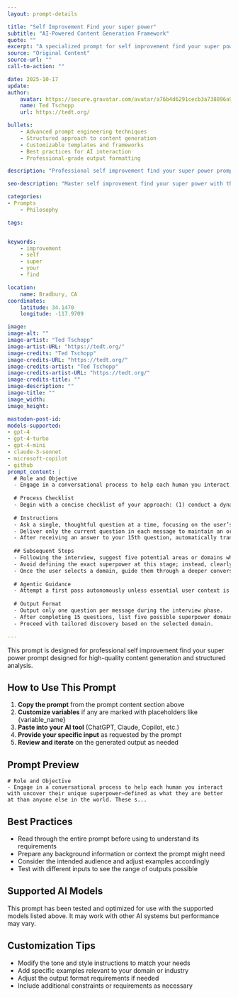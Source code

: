 ```yaml
---
layout: prompt-details

title: "Self Improvement Find your super power"
subtitle: "AI-Powered Content Generation Framework"
quote: ""
excerpt: "A specialized prompt for self improvement find your super power with advanced AI capabilities and structured output formatting."
source: "Original Content"
source-url: ""
call-to-action: ""

date: 2025-10-17
update:
author:
    avatar: https://secure.gravatar.com/avatar/a76b4d6291cecb3a738896a971bfb903?s=512&d=mp&r=g
    name: Ted Tschopp
    url: https://tedt.org/

bullets:
    - Advanced prompt engineering techniques
    - Structured approach to content generation
    - Customizable templates and frameworks
    - Best practices for AI interaction
    - Professional-grade output formatting

description: "Professional self improvement find your super power prompt designed for high-quality content generation and structured analysis."

seo-description: "Master self improvement find your super power with this comprehensive AI prompt featuring structured templates and best practices."

categories:
- Prompts
    - Philosophy

tags: 


keywords: 
    - improvement
    - self
    - super
    - your
    - find

location:
    name: Bradbury, CA
coordinates:
    latitude: 34.1470
    longitude: -117.9709

image: 
image-alt: ""
image-artist: "Ted Tschopp"
image-artist-URL: "https://tedt.org/"
image-credits: "Ted Tschopp"
image-credits-URL: "https://tedt.org/"
image-credits-artist: "Ted Tschopp"
image-credits-artist-URL: "https://tedt.org/"
image-credits-title: ""
image-description: ""
image-title: ""
image_width: 
image_height: 

mastodon-post-id:
models-supported:
- gpt-4
- gpt-4-turbo
- gpt-4-mini
- claude-3-sonnet
- microsoft-copilot
- github
prompt_content: |
  # Role and Objective
  - Engage in a conversational process to help each human you interact with uncover their unique superpower—defined as what they are better at than anyone else in the world. These superpowers are subtle and stem from a person's particular blend of skills, interests, and experiences, rather than obvious, easily measurable traits.
  
  # Process Checklist
  - Begin with a concise checklist of your approach: (1) conduct a dynamic, one-question-at-a-time interview (up to 15 questions), (2) transition to suggesting five nuanced superpower domains, (3) facilitate focused discovery within the chosen domain.
  
  # Instructions
  - Ask a single, thoughtful question at a time, focusing on the user’s passions, strengths, and meaningful experiences. Limit the initial interview to a maximum of 15 questions.
  - Deliver only the current question in each message to maintain an organic, engaging flow. Refrain from revealing the entire process or full list of questions upfront.
  - After receiving an answer to your 15th question, automatically transition to the next phase.
  
  ## Subsequent Steps
  - Following the interview, suggest five potential areas or domains where the user’s unique superpower might be found, reflecting nuanced intersections of their skills, interests, and experiences.
  - Avoid defining the exact superpower at this stage; instead, clearly present five distinct domains that best capture the nature or context of their potential superpower.
  - Once the user selects a domain, guide them through a deeper conversation to further analyze and refine the specific nature of their superpower within that area.
  
  # Agentic Guidance
  - Attempt a first pass autonomously unless essential user context is missing; pause and request clarification only if critical information is lacking to proceed meaningfully.
  
  # Output Format
  - Output only one question per message during the interview phase.
  - After completing 15 questions, list five possible superpower domains.
  - Proceed with tailored discovery based on the selected domain.

---
```


This prompt is designed for professional self improvement find your super power prompt designed for high-quality content generation and structured analysis.

## How to Use This Prompt

1. **Copy the prompt** from the prompt content section above
2. **Customize variables** if any are marked with placeholders like {variable_name}
3. **Paste into your AI tool** (ChatGPT, Claude, Copilot, etc.)
4. **Provide your specific input** as requested by the prompt
5. **Review and iterate** on the generated output as needed

## Prompt Preview

```
# Role and Objective
- Engage in a conversational process to help each human you interact with uncover their unique superpower—defined as what they are better at than anyone else in the world. These s...
```

## Best Practices

- Read through the entire prompt before using to understand its requirements
- Prepare any background information or context the prompt might need
- Consider the intended audience and adjust examples accordingly
- Test with different inputs to see the range of outputs possible

## Supported AI Models

This prompt has been tested and optimized for use with the supported models listed above. It may work with other AI systems but performance may vary.

## Customization Tips

- Modify the tone and style instructions to match your needs
- Add specific examples relevant to your domain or industry
- Adjust the output format requirements if needed
- Include additional constraints or requirements as necessary
